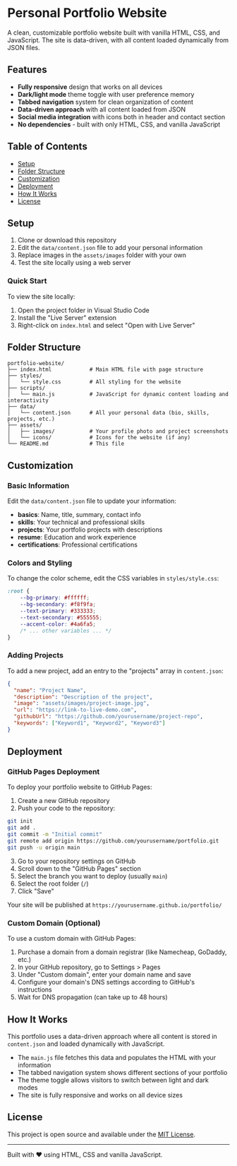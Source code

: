 # Personal Portfolio Website

A clean, customizable portfolio website built with vanilla HTML, CSS, and JavaScript. The site is data-driven, with all content loaded dynamically from JSON files.

<!-- ![Portfolio Preview](assets/images/profile_photo.jpg) -->

## Features

- **Fully responsive** design that works on all devices
- **Dark/light mode** theme toggle with user preference memory
- **Tabbed navigation** system for clean organization of content
- **Data-driven approach** with all content loaded from JSON
- **Social media integration** with icons both in header and contact section
- **No dependencies** - built with only HTML, CSS, and vanilla JavaScript

## Table of Contents

- [Setup](#setup)
- [Folder Structure](#folder-structure)
- [Customization](#customization)
- [Deployment](#deployment)
- [How It Works](#how-it-works)
- [License](#license)

## Setup

1. Clone or download this repository
2. Edit the `data/content.json` file to add your personal information
3. Replace images in the `assets/images` folder with your own
4. Test the site locally using a web server

### Quick Start

To view the site locally:

1. Open the project folder in Visual Studio Code
2. Install the "Live Server" extension
3. Right-click on `index.html` and select "Open with Live Server"

## Folder Structure

```
portfolio-website/
├── index.html            # Main HTML file with page structure
├── styles/
│   └── style.css         # All styling for the website
├── scripts/
│   └── main.js           # JavaScript for dynamic content loading and interactivity
├── data/
│   └── content.json      # All your personal data (bio, skills, projects, etc.)
├── assets/
│   ├── images/           # Your profile photo and project screenshots
│   └── icons/            # Icons for the website (if any)
└── README.md             # This file
```

## Customization

### Basic Information

Edit the `data/content.json` file to update your information:

- **basics**: Name, title, summary, contact info
- **skills**: Your technical and professional skills
- **projects**: Your portfolio projects with descriptions
- **resume**: Education and work experience 
- **certifications**: Professional certifications

### Colors and Styling

To change the color scheme, edit the CSS variables in `styles/style.css`:

```css
:root {
    --bg-primary: #ffffff;
    --bg-secondary: #f8f9fa;
    --text-primary: #333333;
    --text-secondary: #555555;
    --accent-color: #4a6fa5;
    /* ... other variables ... */
}
```

### Adding Projects

To add a new project, add an entry to the "projects" array in `content.json`:

```json
{
  "name": "Project Name",
  "description": "Description of the project",
  "image": "assets/images/project-image.jpg",
  "url": "https://link-to-live-demo.com",
  "githubUrl": "https://github.com/yourusername/project-repo",
  "keywords": ["Keyword1", "Keyword2", "Keyword3"]
}
```

## Deployment

### GitHub Pages Deployment

To deploy your portfolio website to GitHub Pages:

1. Create a new GitHub repository
2. Push your code to the repository:

```bash
git init
git add .
git commit -m "Initial commit"
git remote add origin https://github.com/yourusername/portfolio.git
git push -u origin main
```

3. Go to your repository settings on GitHub
4. Scroll down to the "GitHub Pages" section
5. Select the branch you want to deploy (usually `main`)
6. Select the root folder (`/`)
7. Click "Save"

Your site will be published at `https://yourusername.github.io/portfolio/`

### Custom Domain (Optional)

To use a custom domain with GitHub Pages:

1. Purchase a domain from a domain registrar (like Namecheap, GoDaddy, etc.)
2. In your GitHub repository, go to Settings > Pages
3. Under "Custom domain", enter your domain name and save
4. Configure your domain's DNS settings according to GitHub's instructions
5. Wait for DNS propagation (can take up to 48 hours)

## How It Works

This portfolio uses a data-driven approach where all content is stored in `content.json` and loaded dynamically with JavaScript.

- The `main.js` file fetches this data and populates the HTML with your information
- The tabbed navigation system shows different sections of your portfolio
- The theme toggle allows visitors to switch between light and dark modes
- The site is fully responsive and works on all device sizes

## License

This project is open source and available under the [MIT License](LICENSE).

---

Built with ❤️ using HTML, CSS and vanilla JavaScript.
